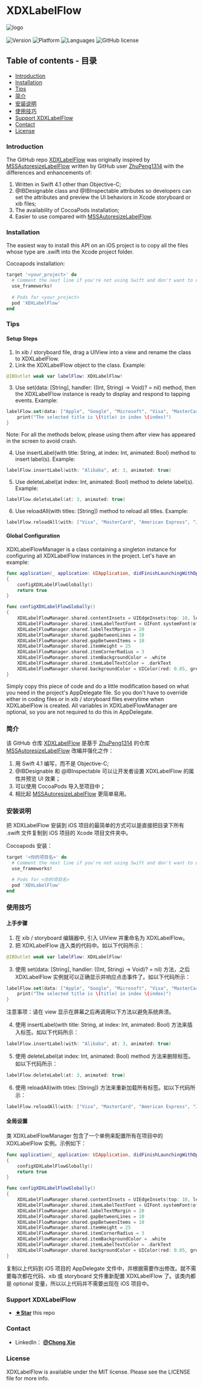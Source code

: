 # XDXLabelFlow

![logo](https://raw.githubusercontent.com/6xieapplexia6/XDXResources/master/XDXLabelFlow_intro.png)
<br/><br/>
![Version](https://img.shields.io/cocoapods/v/XDXLabelFlow.svg?style=plastic)
![Platform](https://img.shields.io/badge/platform-iOS%208%2B-blue.svg?style=plastic)
![Languages](https://img.shields.io/badge/language-swift%20|%20objc-FF69B4.svg?style=plastic)
![GitHub license](https://img.shields.io/badge/license-MIT-blue.svg?style=plastic)

## Table of contents - 目录
* [Introduction](#introduction)
* [Installation](#installation)
* [Tips](#tips)
* [简介](#introductionCHS)
* [安装说明](#installationCHS)
* [使用技巧](#tipsCHS)
* [Support XDXLabelFlow](#support)
* [Contact](#contact)
* [License](#license)

### <a id="introduction"></a>Introduction

The GitHub repo [XDXLabelFlow](https://github.com/6xieapplexia6/XDXLabelFlow) was originally inspired by [MSSAutoresizeLabelFlow](https://github.com/ZhuPeng1314/MSSAutoresizeLabelFlow) written by GitHub user [ZhuPeng1314](https://github.com/ZhuPeng1314) with the differences and enhancements of: 

1. Written in Swift 4.1 other than Objective-C;
2. @IBDesignable class and @IBInspectable attributes so developers can set the attributes and preview the UI behaviors in Xcode storyboard or xib files;
3. The availability of CocoaPods installation;
4. Easier to use compared with [MSSAutoresizeLabelFlow](https://github.com/ZhuPeng1314/MSSAutoresizeLabelFlow).

### <a id="installation"></a>Installation
The easiest way to install this API on an iOS project is to copy all the files whose type are .swift into the Xcode project folder.

Cocoapods installation:
```Ruby
target '<your_project>' do
  # Comment the next line if you're not using Swift and don't want to use dynamic frameworks
  use_frameworks!
  
  # Pods for <your_project>
  pod 'XDXLabelFlow'
end
```

### <a id="tips"></a>Tips

#### Setup Steps

1. In xib / storyboard file, drag a UIView into a view and rename the class to XDXLabelFlow.
2. Link the XDXLabelFlow object to the class. Example: 
```swift
@IBOutlet weak var labelFlow: XDXLabelFlow!
```
3. Use set(data: [String], handler: ((Int, String) -> Void)? = nil) method, then the XDXLabelFlow instance is ready to display and respond to tapping events. Example: 
```swift
labelFlow.set(data: ["Apple", "Google", "Microsoft", "Visa", "MasterCard", "American Express"]) { (index, title) in
    print("The selected title is \(title) in index \(index)")
}
```

Note: For all the methods below, please using them after view has appeared in the screen to avoid crash.

4. Use insertLabel(with title: String, at index: Int, animated: Bool) method to insert label(s). Example:
```swift
labelFlow.insertLabel(with: "Alibaba", at: 3, animated: true)
```
5. Use deleteLabel(at index: Int, animated: Bool) method to delete label(s). Example:
```swift
labelFlow.deleteLabel(at: 3, animated: true)
```
6. Use reloadAll(with titles: [String]) method to reload all titles. Example:
```swift
labelFlow.reloadAll(with: ["Visa", "MasterCard", "American Express", "JCB", "UnionPay"])
```

#### Global Configuration

XDXLabelFlowManager is a class containing a singleton instance for configuring all XDXLabelFlow instances in the project. Let's have an example:

```swift
func application(_ application: UIApplication, didFinishLaunchingWithOptions launchOptions: [UIApplicationLaunchOptionsKey: Any]?) -> Bool 
{
    configXDXLabelFlowGlobally()
    return true
}

func configXDXLabelFlowGlobally()
{
    XDXLabelFlowManager.shared.contentInsets = UIEdgeInsets(top: 10, left: 15, bottom: 10, right: 15)
    XDXLabelFlowManager.shared.itemLabelTextFont = UIFont.systemFont(ofSize: 15)
    XDXLabelFlowManager.shared.labelTextMargin = 20
    XDXLabelFlowManager.shared.gapBetweenLines = 10
    XDXLabelFlowManager.shared.gapBetweenItems = 10
    XDXLabelFlowManager.shared.itemHeight = 25
    XDXLabelFlowManager.shared.itemCornerRadius = 3
    XDXLabelFlowManager.shared.itemBackgroundColor = .white
    XDXLabelFlowManager.shared.itemLabelTextColor = .darkText
    XDXLabelFlowManager.shared.backgroundColor = UIColor(red: 0.85, green: 0.85, blue: 0.85, alpha: 1)
}
```

Simply copy this piece of code and do a little modification based on what you need in the project's AppDelegate file. So you don't have to override either in coding files or in xib / storyboard files everytime when XDXLabelFlow is created. All variables in XDXLabelFlowManager are optional, so you are not required to do this in AppDelegate.

### <a id="introductionCHS"></a>简介

该 GitHub 仓库 [XDXLabelFlow](https://github.com/6xieapplexia6/XDXLabelFlow) 是基于 [ZhuPeng1314](https://github.com/ZhuPeng1314) 的仓库 [MSSAutoresizeLabelFlow](https://github.com/ZhuPeng1314/MSSAutoresizeLabelFlow) 改编并强化之作：

1. 用 Swift 4.1 编写，而不是 Objective-C;
2. @IBDesignable 和 @IBInspectable 可以让开发者设置 XDXLabelFlow 的属性并预览 UI 效果；
3. 可以使用 CocoaPods 导入至项目中；
4. 相比起 [MSSAutoresizeLabelFlow](https://github.com/ZhuPeng1314/MSSAutoresizeLabelFlow) 更简单易用。

### <a id="installationCHS"></a>安装说明
把 XDXLabelFlow 安装到 iOS 项目的最简单的方式可以是直接把目录下所有 .swift 文件复制到 iOS 项目的 Xcode 项目文件夹中。

Cocoapods 安装：
```Ruby
target '<你的项目名>' do
  # Comment the next line if you're not using Swift and don't want to use dynamic frameworks
  use_frameworks! 

  # Pods for <你的项目名>
  pod 'XDXLabelFlow'
end
```

### <a id="tipsCHS"></a>使用技巧

#### 上手步骤

1. 在 xib / storyboard 编辑器中, 引入 UIView 并重命名为 XDXLabelFlow。
2. 把 XDXLabelFlow 连入类的代码中。如以下代码所示： 
```swift
@IBOutlet weak var labelFlow: XDXLabelFlow!
```
3. 使用 set(data: [String], handler: ((Int, String) -> Void)? = nil) 方法，之后 XDXLabelFlow 实例就可以正确显示并响应点击事件了。如以下代码所示： 
```swift
labelFlow.set(data: ["Apple", "Google", "Microsoft", "Visa", "MasterCard", "American Express"]) { (index, title) in
    print("The selected title is \(title) in index \(index)")
}
```

注意事项：请在 view 显示在屏幕之后再调用以下方法以避免系统奔溃。

4. 使用 insertLabel(with title: String, at index: Int, animated: Bool) 方法来插入标签。如以下代码所示：
```swift
labelFlow.insertLabel(with: "Alibaba", at: 3, animated: true)
```
5. 使用 deleteLabel(at index: Int, animated: Bool) method 方法来删除标签。如以下代码所示：
```swift
labelFlow.deleteLabel(at: 3, animated: true)
```
6. 使用 reloadAll(with titles: [String]) 方法来重新加载所有标签。如以下代码所示：
```swift
labelFlow.reloadAll(with: ["Visa", "MasterCard", "American Express", "JCB", "UnionPay"])
```

#### 全局设置

类 XDXLabelFlowManager 包含了一个单例来配置所有在项目中的 XDXLabelFlow 实例。示例如下：

```swift
func application(_ application: UIApplication, didFinishLaunchingWithOptions launchOptions: [UIApplicationLaunchOptionsKey: Any]?) -> Bool 
{
    configXDXLabelFlowGlobally()
    return true
}

func configXDXLabelFlowGlobally()
{
    XDXLabelFlowManager.shared.contentInsets = UIEdgeInsets(top: 10, left: 15, bottom: 10, right: 15)
    XDXLabelFlowManager.shared.itemLabelTextFont = UIFont.systemFont(ofSize: 15)
    XDXLabelFlowManager.shared.labelTextMargin = 20
    XDXLabelFlowManager.shared.gapBetweenLines = 10
    XDXLabelFlowManager.shared.gapBetweenItems = 10
    XDXLabelFlowManager.shared.itemHeight = 25
    XDXLabelFlowManager.shared.itemCornerRadius = 3
    XDXLabelFlowManager.shared.itemBackgroundColor = .white
    XDXLabelFlowManager.shared.itemLabelTextColor = .darkText
    XDXLabelFlowManager.shared.backgroundColor = UIColor(red: 0.85, green: 0.85, blue: 0.85, alpha: 1)
}
```

复制以上代码到 iOS 项目的 AppDelegate 文件中，并根据需要作出修改。就不需要每次都在代码、xib 或 storyboard 文件重新配置 XDXLabelFlow 了。该类内都是 optional 变量，所以以上代码并不需要出现在 iOS 项目中。

### <a id="support"></a>Support XDXLabelFlow
* [**★Star**](#) this repo

### <a id="contact"></a>Contact
* LinkedIn： [**@Chong Xie**](https://www.linkedin.com/in/chongx)

### License
XDXLabelFlow is available under the MIT license. Please see the LICENSE file for more info.